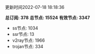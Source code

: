 更新时间2022-07-18 18:18:36

**总订阅: 378**
**总节点: 15524**
**有效节点: 3347**
- ss节点: 1034
- ssr节点: 13
- v2ray节点: 1966
- trojan节点: 334

